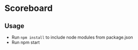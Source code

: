 # Scoreboard

## Usage
* Run `npm install` to include node modules from package.json
* Run npm start
